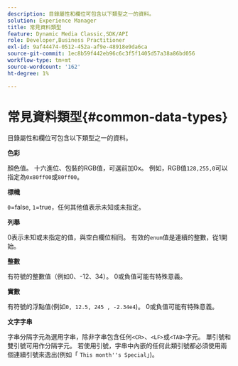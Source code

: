 ```yaml
---
description: 目錄屬性和欄位可包含以下類型之一的資料。
solution: Experience Manager
title: 常見資料類型
feature: Dynamic Media Classic,SDK/API
role: Developer,Business Practitioner
exl-id: 9af44474-0512-452a-af9e-48918e9da6ca
source-git-commit: 1ec8b59f442eb96c6c3f5f1405d57a38a86bd056
workflow-type: tm+mt
source-wordcount: '162'
ht-degree: 1%

---
```


# 常見資料類型{#common-data-types}

目錄屬性和欄位可包含以下類型之一的資料。

**色彩**

顏色值。 十六進位、包裝的RGB值，可選前加0x。 例如，RGB值`128,255,0`可以指定為`0x80ff00`或`80ff00`。

**標幟**

`0`=false,  `1`=true，任何其他值表示未知或未指定。

**列舉**

0表示未知或未指定的值，與空白欄位相同。 有效的`enum`值是連續的整數，從1開始。

**整數**

有符號的整數值（例如0、-12、34）。 0或負值可能有特殊意義。

**實數**

有符號的浮點值(例如`0, 12.5, 245 , -2.34e4`)。 0或負值可能有特殊意義。

**文字字串**

字串分隔字元為選用字串，除非字串包含任何`<CR>`、`<LF>`或`<TAB>`字元。 單引號和雙引號可用作分隔字元。 若使用引號，字串中內嵌的任何此類引號都必須使用兩個連續引號來逸出(例如「 `This month''s Special`」)。
